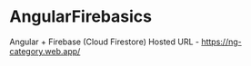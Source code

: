 # AngularFirebasics

Angular + Firebase (Cloud Firestore)
Hosted URL - https://ng-category.web.app/
